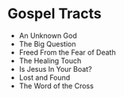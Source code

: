 # Gospel Tracts

* An Unknown God
* The Big Question
* Freed From the Fear of Death
* The Healing Touch
* Is Jesus In Your Boat?
* Lost and Found
* The Word of the Cross